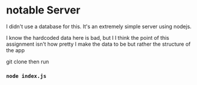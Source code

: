 # notable Server

I didn't use a database for this. It's an extremely simple server using nodejs.

I know the hardcoded data here is bad, but I I think the point of this assignment isn't how pretty I make the data to be but rather the structure of the app

git clone then run 
### `node index.js` 

